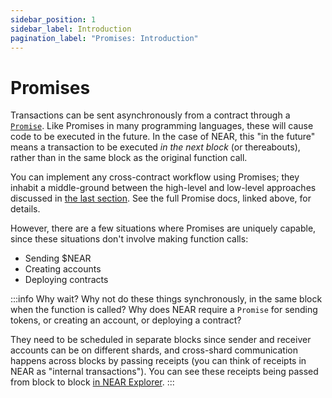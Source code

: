 ```yaml
---
sidebar_position: 1
sidebar_label: Introduction
pagination_label: "Promises: Introduction"
---
```


# Promises

Transactions can be sent asynchronously from a contract through a [`Promise`](https://docs.rs/near-sdk/latest/near_sdk/struct.Promise.html). Like Promises in many programming languages, these will cause code to be executed in the future. In the case of NEAR, this "in the future" means a transaction to be executed _in the next block_ (or thereabouts), rather than in the same block as the original function call.

You can implement any cross-contract workflow using Promises; they inhabit a middle-ground between the high-level and low-level approaches discussed in [the last section](../cross-contract/callbacks.md). See the full Promise docs, linked above, for details.

However, there are a few situations where Promises are uniquely capable, since these situations don't involve making function calls:

* Sending $NEAR
* Creating accounts
* Deploying contracts

:::info Why wait? Why not do these things synchronously, in the same block when the function is called? Why does NEAR require a `Promise` for sending tokens, or creating an account, or deploying a contract?

They need to be scheduled in separate blocks since sender and receiver accounts can be on different shards, and cross-shard communication happens across blocks by passing receipts (you can think of receipts in NEAR as "internal transactions"). You can see these receipts being passed from block to block [in NEAR Explorer](https://nearblocks.io/txns/36n3tBNiF497Tm9mijEpsCUvejL8mBYF1CEWthCnY8FV). :::